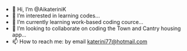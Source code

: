 - 👋 Hi, I’m @AikateriniK
- 👀 I’m interested in learning codes...
- 🌱 I’m currently learning work-based coding cource...
- 💞️ I’m looking to collaborate on coding the Town and Cantry housing app...
- 📫 How to reach me: by email katerini77@hotmail.com

<!---
AikateriniK/AikateriniK is a ✨ special ✨ repository because its `README.md` (this file) appears on your GitHub profile.
You can click the Preview link to take a look at your changes.
--->
